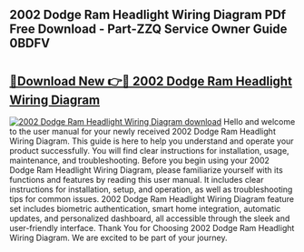 ## 2002 Dodge Ram Headlight Wiring Diagram PDf Free Download - Part-ZZQ Service Owner Guide 0BDFV

# <h2><a href="http://dftvrtj.blite.top/?on=2002+Dodge+Ram+Headlight+Wiring+Diagram">🔗Download New 👉🔴 2002 Dodge Ram Headlight Wiring Diagram</a></h2>

[![2002 Dodge Ram Headlight Wiring Diagram download](https://i.imgur.com/lujVjoI.png)](http://dftvrtj.blite.top/?on=2002+Dodge+Ram+Headlight+Wiring+Diagram)
Hello and welcome to the user manual for your newly received 2002 Dodge Ram Headlight Wiring Diagram. This guide is here to help you understand and operate your product successfully. You will find clear instructions for installation, usage, maintenance, and troubleshooting. Before you begin using your 2002 Dodge Ram Headlight Wiring Diagram, please familiarize yourself with its functions and features by reading this user manual. It includes clear instructions for installation, setup, and operation, as well as troubleshooting tips for common issues. 2002 Dodge Ram Headlight Wiring Diagram feature set includes biometric authentication, smart home integration, automatic updates, and personalized dashboard, all accessible through the sleek and user-friendly interface. Thank You for Choosing 2002 Dodge Ram Headlight Wiring Diagram. We are excited to be part of your journey.
